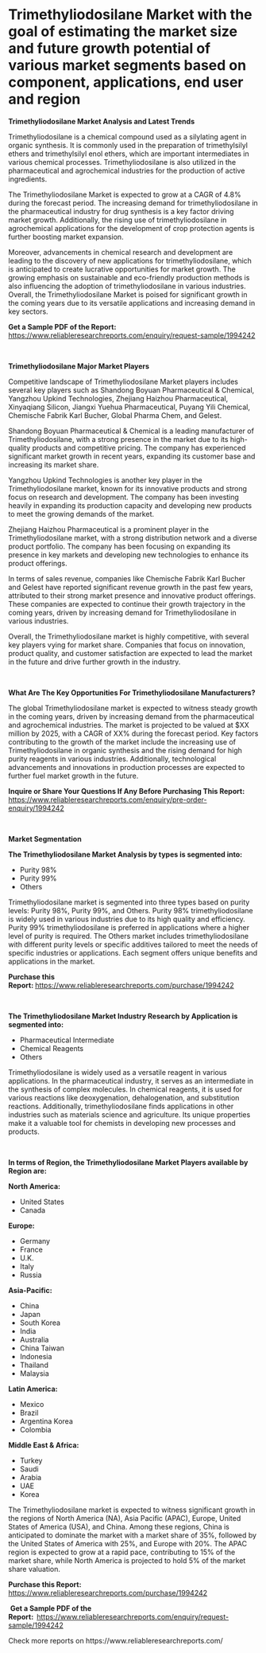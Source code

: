 <p><h1>Trimethyliodosilane Market with the goal of estimating the market size and future growth potential of various market segments based on component, applications, end user and region</h1></p><p><strong>Trimethyliodosilane Market Analysis and Latest Trends</strong></p>
<p><p>Trimethyliodosilane is a chemical compound used as a silylating agent in organic synthesis. It is commonly used in the preparation of trimethylsilyl ethers and trimethylsilyl enol ethers, which are important intermediates in various chemical processes. Trimethyliodosilane is also utilized in the pharmaceutical and agrochemical industries for the production of active ingredients.</p><p>The Trimethyliodosilane Market is expected to grow at a CAGR of 4.8% during the forecast period. The increasing demand for trimethyliodosilane in the pharmaceutical industry for drug synthesis is a key factor driving market growth. Additionally, the rising use of trimethyliodosilane in agrochemical applications for the development of crop protection agents is further boosting market expansion.</p><p>Moreover, advancements in chemical research and development are leading to the discovery of new applications for trimethyliodosilane, which is anticipated to create lucrative opportunities for market growth. The growing emphasis on sustainable and eco-friendly production methods is also influencing the adoption of trimethyliodosilane in various industries. Overall, the Trimethyliodosilane Market is poised for significant growth in the coming years due to its versatile applications and increasing demand in key sectors.</p></p>
<p><strong>Get a Sample PDF of the Report:&nbsp;</strong> <a href="https://www.reliableresearchreports.com/enquiry/request-sample/1994242">https://www.reliableresearchreports.com/enquiry/request-sample/1994242</a></p>
<p>&nbsp;</p>
<p><strong>Trimethyliodosilane Major Market Players</strong></p>
<p><p>Competitive landscape of Trimethyliodosilane Market players includes several key players such as Shandong Boyuan Pharmaceutical & Chemical, Yangzhou Upkind Technologies, Zhejiang Haizhou Pharmaceutical, Xinyaqiang Silicon, Jiangxi Yuehua Pharmaceutical, Puyang Yili Chemical, Chemische Fabrik Karl Bucher, Global Pharma Chem, and Gelest.</p><p>Shandong Boyuan Pharmaceutical & Chemical is a leading manufacturer of Trimethyliodosilane, with a strong presence in the market due to its high-quality products and competitive pricing. The company has experienced significant market growth in recent years, expanding its customer base and increasing its market share.</p><p>Yangzhou Upkind Technologies is another key player in the Trimethyliodosilane market, known for its innovative products and strong focus on research and development. The company has been investing heavily in expanding its production capacity and developing new products to meet the growing demands of the market.</p><p>Zhejiang Haizhou Pharmaceutical is a prominent player in the Trimethyliodosilane market, with a strong distribution network and a diverse product portfolio. The company has been focusing on expanding its presence in key markets and developing new technologies to enhance its product offerings.</p><p>In terms of sales revenue, companies like Chemische Fabrik Karl Bucher and Gelest have reported significant revenue growth in the past few years, attributed to their strong market presence and innovative product offerings. These companies are expected to continue their growth trajectory in the coming years, driven by increasing demand for Trimethyliodosilane in various industries.</p><p>Overall, the Trimethyliodosilane market is highly competitive, with several key players vying for market share. Companies that focus on innovation, product quality, and customer satisfaction are expected to lead the market in the future and drive further growth in the industry.</p></p>
<p>&nbsp;</p>
<p><strong>What Are The Key Opportunities For Trimethyliodosilane Manufacturers?</strong></p>
<p><p>The global Trimethyliodosilane market is expected to witness steady growth in the coming years, driven by increasing demand from the pharmaceutical and agrochemical industries. The market is projected to be valued at $XX million by 2025, with a CAGR of XX% during the forecast period. Key factors contributing to the growth of the market include the increasing use of Trimethyliodosilane in organic synthesis and the rising demand for high purity reagents in various industries. Additionally, technological advancements and innovations in production processes are expected to further fuel market growth in the future.</p></p>
<p><strong>Inquire or Share Your Questions If Any Before Purchasing This Report:</strong> <a href="https://www.reliableresearchreports.com/enquiry/pre-order-enquiry/1994242">https://www.reliableresearchreports.com/enquiry/pre-order-enquiry/1994242</a></p>
<p>&nbsp;</p>
<p><strong>Market Segmentation</strong></p>
<p><strong>The Trimethyliodosilane Market Analysis by types is segmented into:</strong></p>
<p><ul><li>Purity 98%</li><li>Purity 99%</li><li>Others</li></ul></p>
<p><p>Trimethyliodosilane market is segmented into three types based on purity levels: Purity 98%, Purity 99%, and Others. Purity 98% trimethyliodosilane is widely used in various industries due to its high quality and efficiency. Purity 99% trimethyliodosilane is preferred in applications where a higher level of purity is required. The Others market includes trimethyliodosilane with different purity levels or specific additives tailored to meet the needs of specific industries or applications. Each segment offers unique benefits and applications in the market.</p></p>
<p><strong>Purchase this Report:&nbsp;</strong><a href="https://www.reliableresearchreports.com/purchase/1994242">https://www.reliableresearchreports.com/purchase/1994242</a></p>
<p>&nbsp;</p>
<p><strong>The Trimethyliodosilane Market Industry Research by Application is segmented into:</strong></p>
<p><ul><li>Pharmaceutical Intermediate</li><li>Chemical Reagents</li><li>Others</li></ul></p>
<p><p>Trimethyliodosilane is widely used as a versatile reagent in various applications. In the pharmaceutical industry, it serves as an intermediate in the synthesis of complex molecules. In chemical reagents, it is used for various reactions like deoxygenation, dehalogenation, and substitution reactions. Additionally, trimethyliodosilane finds applications in other industries such as materials science and agriculture. Its unique properties make it a valuable tool for chemists in developing new processes and products.</p></p>
<p>&nbsp;</p>
<p><strong>In terms of Region, the Trimethyliodosilane Market Players available by Region are:</strong></p>
<p>
    <p> <strong> North America: </strong>
        <ul>
            <li>United States</li>
            <li>Canada</li>
        </ul>
        </p> 
    <p> <strong> Europe: </strong>
        <ul>
            <li>Germany</li>
            <li>France</li>
            <li>U.K.</li>
            <li>Italy</li>
            <li>Russia</li>
        </ul>
        </p> 
    <p> <strong> Asia-Pacific: </strong>
        <ul>
            <li>China</li>
            <li>Japan</li>
            <li>South Korea</li>
            <li>India</li>
            <li>Australia</li>
            <li>China Taiwan</li>
            <li>Indonesia</li>
            <li>Thailand</li>
            <li>Malaysia</li>
        </ul>
        </p> 
    <p> <strong> Latin America: </strong>
        <ul>
            <li>Mexico</li>
            <li>Brazil</li>
            <li>Argentina Korea</li>
            <li>Colombia</li>
        </ul>
        </p> 
    <p> <strong> Middle East & Africa: </strong>
        <ul>
            <li>Turkey</li>
            <li>Saudi</li>
            <li>Arabia</li>
            <li>UAE</li>
            <li>Korea</li>
        </ul>
    </p>
    </p>
<p><p>The Trimethyliodosilane market is expected to witness significant growth in the regions of North America (NA), Asia Pacific (APAC), Europe, United States of America (USA), and China. Among these regions, China is anticipated to dominate the market with a market share of 35%, followed by the United States of America with 25%, and Europe with 20%. The APAC region is expected to grow at a rapid pace, contributing to 15% of the market share, while North America is projected to hold 5% of the market share valuation.</p></p>
<p><strong>Purchase this Report: </strong><a href="https://www.reliableresearchreports.com/purchase/1994242">https://www.reliableresearchreports.com/purchase/1994242</a></p>
<p>&nbsp;<strong>Get a Sample PDF of the Report:&nbsp;&nbsp;</strong><a href="https://www.reliableresearchreports.com/enquiry/request-sample/1994242">https://www.reliableresearchreports.com/enquiry/request-sample/1994242</a></p>
<p><strong></strong></p>
<p>Check more reports on https://www.reliableresearchreports.com/</p>
